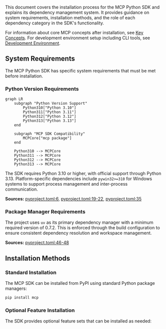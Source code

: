 This document covers the installation process for the MCP Python SDK and explains its dependency management system. It provides guidance on system requirements, installation methods, and the role of each dependency category in the SDK's functionality.

For information about core MCP concepts after installation, see [Key Concepts](#1.2). For development environment setup including CLI tools, see [Development Environment](#8.2).

## System Requirements

The MCP Python SDK has specific system requirements that must be met before installation.

### Python Version Requirements

```mermaid
graph LR
    subgraph "Python Version Support"
        Python310["Python 3.10"]
        Python311["Python 3.11"] 
        Python312["Python 3.12"]
        Python313["Python 3.13"]
    end
    
    subgraph "MCP SDK Compatibility"
        MCPCore["mcp package"]
    end
    
    Python310 --> MCPCore
    Python311 --> MCPCore
    Python312 --> MCPCore
    Python313 --> MCPCore
```

The SDK requires Python 3.10 or higher, with official support through Python 3.13. Platform-specific dependencies include `pywin32>=310` for Windows systems to support process management and inter-process communication.

**Sources:** [pyproject.toml:6](), [pyproject.toml:19-22](), [pyproject.toml:35]()

### Package Manager Requirements

The project uses `uv` as its primary dependency manager with a minimum required version of 0.7.2. This is enforced through the build configuration to ensure consistent dependency resolution and workspace management.

**Sources:** [pyproject.toml:46-48]()

## Installation Methods

### Standard Installation

The MCP SDK can be installed from PyPI using standard Python package managers:

```bash
pip install mcp
```

### Optional Feature Installation

The SDK provides optional feature sets that can be installed as needed:

```bash